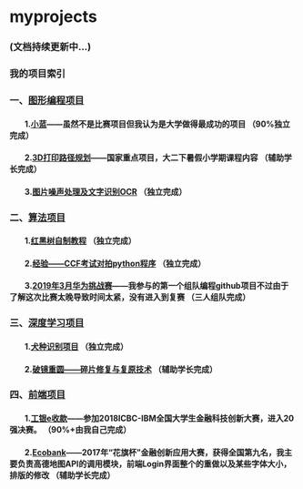 # myprojects
### (文档持续更新中...)
### 我的项目索引
### 一、[图形编程项目](https://github.com/Jinzhe-Zhang/myprojects/tree/master/DeepLearning)
#### &nbsp;&nbsp;&nbsp;&nbsp;&nbsp;&nbsp;&nbsp;&nbsp;1.[小蓝](https://github.com/Jinzhe-Zhang/Indigo3D)——虽然不是比赛项目但我认为是大学做得最成功的项目 （90%独立完成）
#### &nbsp;&nbsp;&nbsp;&nbsp;&nbsp;&nbsp;&nbsp;&nbsp;2.[3D打印路径规划](https://github.com/Jinzhe-Zhang/Red_Black_Tree)——国家重点项目，大二下暑假小学期课程内容 （辅助学长完成）
#### &nbsp;&nbsp;&nbsp;&nbsp;&nbsp;&nbsp;&nbsp;&nbsp;3.[图片噪声处理及文字识别OCR](https://github.com/Jinzhe-Zhang/Noise_map_and_OCR) （独立完成）
### 二、[算法项目](https://github.com/Jinzhe-Zhang/myprojects/tree/master/Algorithm)
#### &nbsp;&nbsp;&nbsp;&nbsp;&nbsp;&nbsp;&nbsp;&nbsp;1.[红黑树自制教程](https://github.com/Jinzhe-Zhang/Red_Black_Tree) （独立完成）
#### &nbsp;&nbsp;&nbsp;&nbsp;&nbsp;&nbsp;&nbsp;&nbsp;2.[经验——CCF考试对拍python程序](https://github.com/Jinzhe-Zhang/dp) （独立完成）
#### &nbsp;&nbsp;&nbsp;&nbsp;&nbsp;&nbsp;&nbsp;&nbsp;3.[2019年3月华为挑战赛](https://github.com/ZiUNO/CodeCraft)——我参与的第一个组队编程github项目不过由于了解这次比赛太晚导致时间太紧，没有进入到复赛 （三人组队完成）
### 三、[深度学习项目](https://github.com/Jinzhe-Zhang/myprojects/tree/master/DeepLearning)
#### &nbsp;&nbsp;&nbsp;&nbsp;&nbsp;&nbsp;&nbsp;&nbsp;1.[犬种识别项目](https://github.com/Jinzhe-Zhang/Dog_species_recognition) （独立完成）
#### &nbsp;&nbsp;&nbsp;&nbsp;&nbsp;&nbsp;&nbsp;&nbsp;2.[破镜重圆——碎片修复与复原技术](https://github.com/Jinzhe-Zhang/Dog_species_recognition) （辅助学长完成）
### 四、[前端项目](https://github.com/Jinzhe-Zhang/myprojects/tree/master/Front_End)
#### &nbsp;&nbsp;&nbsp;&nbsp;&nbsp;&nbsp;&nbsp;&nbsp;1.[工银e收款](https://github.com/Jinzhe-Zhang/ICBC-e-collection)——参加2018ICBC-IBM全国大学生金融科技创新大赛，进入20强决赛。 （90%+由我自己完成）
#### &nbsp;&nbsp;&nbsp;&nbsp;&nbsp;&nbsp;&nbsp;&nbsp;2.[Ecobank](https://github.com/Jinzhe-Zhang/Ecobank)——2017年“花旗杯”金融创新应用大赛，获得全国第九名，我主要负责高德地图API的调用模块，前端Login界面整个的重做以及某些字体大小，排版的修改 （辅助学长完成）
